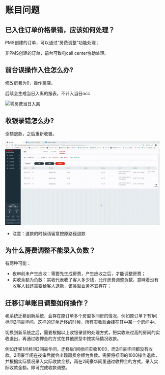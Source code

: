 # 账目问题

## 已入住订单价格录错，应该如何处理？

PMS创建的订单，可以通过“房费调整”功能处理；

非PMS创建的订单，前台可致电call center协助处理。

## 前台误操作入住怎么办?

修改房费为0，操作离店。

后续会生成当日入离的报表，不计入当日occ

![&#x96F6;&#x623F;&#x8D39;&#x5F53;&#x65E5;&#x5165;&#x79BB;](../.gitbook/assets/20181208_152539.gif)

## 收银录错怎么办?

全额退款，之后重新收银。

![&#x9000;&#x6B3E;&#x540E;&#x6536;&#x94F6;](../.gitbook/assets/20181207_194805.gif)

* 注意：退款的时候请留意按原路径退款

## 为什么房费调整不能录入负数？

有两种可能：

* 夜审前未产生应收：需要先生成房费，产生应收之后，才能调整房费；
* 实收余额为负数：实收代表收了客人多少钱，允许房费调整负数，意味着没有收客人钱还需要给客人退款，该类型业务不宜存在；

## 迁移订单账目调整如何操作？

老系统迁移到新系统，会存在原订单多个房型多间房的情况，例如原订单下有1间标间2间豪华间。这样的订单迁移的时候，所有实收账会挂在其中某一个房间中。

切换到新系统之后，需要根据以上收银录错的处理方式，把实收账过高的房间的实收退出，再通过收押金的方式在其他房型中按实际情况收款。

例如迁移1间标间2间豪华间，迁移后1间标间实收1000，而2间豪华间都没有收款。2间豪华间在夜审后就会出现房费余额为负数。需要将标间的1000操作退款，并根据实际情况录入实际收款金额，再在2间豪华间里通过收押金的方式，录入实际收款金额。即可完成收款调整。

